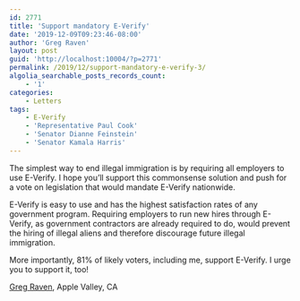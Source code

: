 ```yaml
---
id: 2771
title: 'Support mandatory E-Verify'
date: '2019-12-09T09:23:46-08:00'
author: 'Greg Raven'
layout: post
guid: 'http://localhost:10004/?p=2771'
permalink: /2019/12/support-mandatory-e-verify-3/
algolia_searchable_posts_records_count:
    - '1'
categories:
    - Letters
tags:
    - E-Verify
    - 'Representative Paul Cook'
    - 'Senator Dianne Feinstein'
    - 'Senator Kamala Harris'
---
```


The simplest way to end illegal immigration is by requiring all employers to use E-Verify. I hope you’ll support this commonsense solution and push for a vote on legislation that would mandate E-Verify nationwide.

E-Verify is easy to use and has the highest satisfaction rates of any government program. Requiring employers to run new hires through E-Verify, as government contractors are already required to do, would prevent the hiring of illegal aliens and therefore discourage future illegal immigration.

More importantly, 81% of likely voters, including me, support E-Verify. I urge you to support it, too!

[Greg Raven](https://www.gregraven.org/), Apple Valley, CA
